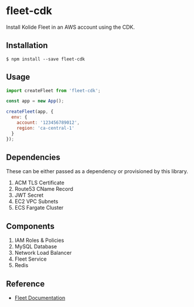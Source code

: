 # fleet-cdk

Install Kolide Fleet in an AWS account using the CDK.

## Installation

```console
$ npm install --save fleet-cdk
```

## Usage

```js
import createFleet from 'fleet-cdk';

const app = new App();

createFleet(app, {
  env: {
    account: '123456789012',
    region: 'ca-central-1'
  }
});

```

## Dependencies

These can be either passed as a dependency or provisioned by this library.

1. ACM TLS Certificate
1. Route53 CName Record
1. JWT Secret
1. EC2 VPC Subnets
1. ECS Fargate Cluster

## Components

1. IAM Roles & Policies
1. MySQL Database
1. Network Load Balancer
1. Fleet Service
1. Redis

## Reference

- [Fleet Documentation](https://github.com/kolide/fleet/tree/master/docs)

